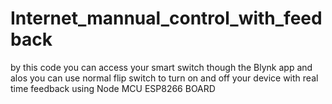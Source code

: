 # Internet_mannual_control_with_feedback
by this code you can access your smart switch though the Blynk app and alos you can use normal flip switch to turn on and off your device with real time feedback using  Node MCU ESP8266 BOARD
